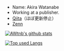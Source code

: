+ Name: Akira Watanabe
+ Working at a publisher.
+ [Qiita](https://qiita.com/AWtnb)（ほぼ更新停止）
+ [Zenn](https://zenn.dev/awtnb)

<!-- リポジトリステータス -->
[![AWtnb's github stats](https://github-readme-stats.vercel.app/api?username=AWtnb&hide=contribs&count_private=true&show_icons=true&theme=tokyonight)](https://github.com/AWtnb/)

<!-- ソースコード統計 -->
[![Top used Langs](https://github-readme-stats.vercel.app/api/top-langs/?username=AWtnb&layout=compact&theme=tokyonight)](https://github.com/AWtnb/)
